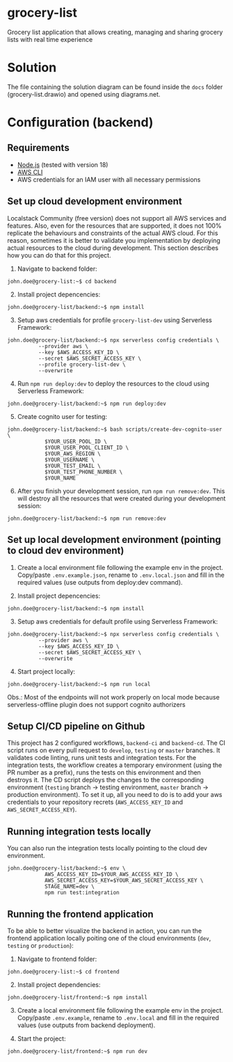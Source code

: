 # grocery-list

Grocery list application that allows creating, managing and sharing grocery lists with real time experience

# Solution

The file containing the solution diagram can be found inside the `docs` folder (grocery-list.drawio) and opened using diagrams.net.

# Configuration (backend)

## Requirements

- [Node.js](https://nodejs.org/en) (tested with version 18)
- [AWS CLI](https://docs.aws.amazon.com/cli/index.html)
- AWS credentials for an IAM user with all necessary permissions

## Set up cloud development environment

Localstack Community (free version) does not support all AWS services and features. Also, even for the resources that are supported, it does not 100% replicate the behaviours and constraints of the actual AWS cloud. For this reason, sometimes it is better to validate you implementation by deploying actual resources to the cloud during development. This section describes how you can do that for this project.

1. Navigate to backend folder:

```console
john.doe@grocery-list:~$ cd backend
```

2. Install project depencencies:

```console
john.doe@grocery-list/backend:~$ npm install
```

3. Setup aws credentials for profile `grocery-list-dev` using Serverless Framework:

```console
john.doe@grocery-list/backend:~$ npx serverless config credentials \
          --provider aws \
          --key $AWS_ACCESS_KEY_ID \
          --secret $AWS_SECRET_ACCESS_KEY \
          --profile grocery-list-dev \
          --overwrite
```

4. Run `npm run deploy:dev` to deploy the resources to the cloud using Serverless Framework:

```console
john.doe@grocery-list/backend:~$ npm run deploy:dev
```

5. Create cognito user for testing:
```console
john.doe@grocery-list/backend:~$ bash scripts/create-dev-cognito-user \
            $YOUR_USER_POOL_ID \
            $YOUR_USER_POOL_CLIENT_ID \
            $YOUR_AWS_REGION \
            $YOUR_USERNAME \
            $YOUR_TEST_EMAIL \
            $YOUR_TEST_PHONE_NUMBER \
            $YOUR_NAME
```

6. After you finish your development session, run `npm run remove:dev`. This will destroy all the resources that were created during your development session:

```console
john.doe@grocery-list/backend:~$ npm run remove:dev
```

## Set up local development environment (pointing to cloud dev environment)

1. Create a local environment file following the example env in the project. Copy/paste `.env.example.json`, rename to `.env.local.json` and fill in the required values (use outputs from deploy:dev command).
   <br />

2. Install project depencencies:

```console
john.doe@grocery-list/backend:~$ npm install
```

3. Setup aws credentials for default profile using Serverless Framework:

```console
john.doe@grocery-list/backend:~$ npx serverless config credentials \
          --provider aws \
          --key $AWS_ACCESS_KEY_ID \
          --secret $AWS_SECRET_ACCESS_KEY \
          --overwrite
```

4. Start project locally:
```console
john.doe@grocery-list/backend:~$ npm run local
```

Obs.: Most of the endpoints will not work properly on local mode because serverless-offline plugin does not support cognito authorizers

## Setup CI/CD pipeline on Github
This project has 2 configured workflows, `backend-ci` and `backend-cd`. The CI script runs on every pull request to `develop`, `testing` or `master` branches. It validates code linting, runs unit tests and integration tests. For the integration tests, the workflow creates a temporary environment (using the PR number as a prefix), runs the tests on this environment and then destroys it. The CD script deploys the changes to the corresponding environment (`testing` branch -> testing environment, `master` branch -> production environment). To set it up, all you need to do is to add your aws credentials to your repository recrets (`AWS_ACCESS_KEY_ID` and `AWS_SECRET_ACCESS_KEY`).

## Running integration tests locally
You can also run the integration tests locally pointing to the cloud dev environment.
```console
john.doe@grocery-list/backend:~$ env \
            AWS_ACCESS_KEY_ID=$YOUR_AWS_ACCESS_KEY_ID \
            AWS_SECRET_ACCESS_KEY=$YOUR_AWS_SECRET_ACCESS_KEY \
            STAGE_NAME=dev \
            npm run test:integration
```

## Running the frontend application
To be able to better visualize the backend in action, you can run the frontend application locally poiting one of the cloud environments (`dev`, `testing` or `production`):

1. Navigate to frontend folder:
```console
john.doe@grocery-list:~$ cd frontend
```

2. Install project dependencies:
```console
john.doe@grocery-list/frontend:~$ npm install
```

3. Create a local environment file following the example env in the project. Copy/paste `.env.example`, rename to `.env.local` and fill in the required values (use outputs from backend deployment).
   <br />

4. Start the project:
```console
john.doe@grocery-list/frontend:~$ npm run dev
```